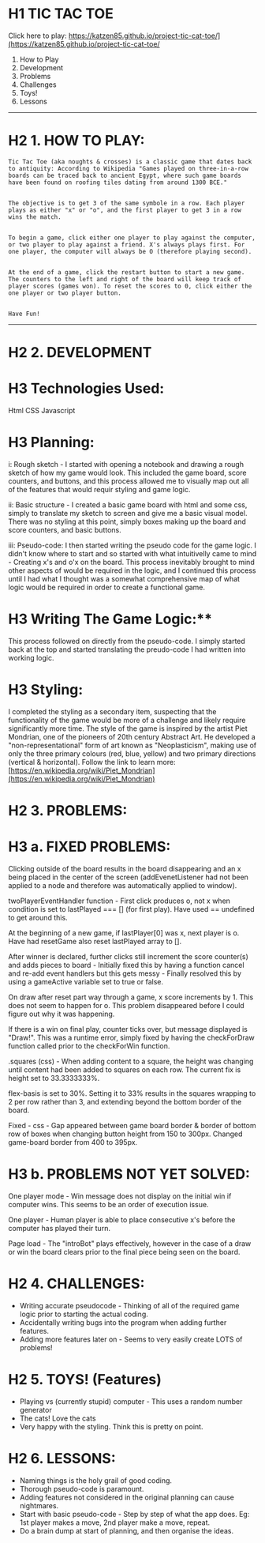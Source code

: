 # H1 TIC TAC TOE


  Click here to play: https://katzen85.github.io/project-tic-cat-toe/](https://katzen85.github.io/project-tic-cat-toe/

  1. How to Play
  2. Development
  3. Problems
  4. Challenges
  5. Toys!
  6. Lessons

---

# H2 1. HOW TO PLAY:


    Tic Tac Toe (aka noughts & crosses) is a classic game that dates back to antiquity: According to Wikipedia "Games played on three-in-a-row boards can be traced back to ancient Egypt, where such game boards have been found on roofing tiles dating from around 1300 BCE."


    The objective is to get 3 of the same symbole in a row. Each player plays as either "x" or "o", and the first player to get 3 in a row wins the match.


    To begin a game, click either one player to play against the computer, or two player to play against a friend. X's always plays first. For one player, the computer will always be O (therefore playing second).


    At the end of a game, click the restart button to start a new game. The counters to the left and right of the board will keep track of player scores (games won). To reset the scores to 0, click either the one player or two player button.


    Have Fun!



---


# H2 2. DEVELOPMENT

# H3 Technologies Used:



Html
CSS
Javascript

  # H3 Planning:


  i: Rough sketch - I started with opening a notebook and drawing a rough sketch of how my game would look. This included the game board, score counters, and buttons, and this process allowed me to visually map out all of the features that would requir styling and game logic.


  ii: Basic structure - I created a basic game board with html and some css, simply to translate my sketch to screen and give me a basic visual model. There was no styling at this point, simply boxes making up the board and score counters, and basic buttons.


  iii: Pseudo-code: I then started writing the pseudo code for the game logic. I didn't know where to start and so started with what intuitivelly came to mind - Creating x's and o'x on the board. This process inevitably brought to mind other aspects of would be required in the logic, and I continued this process until I had what I thought was a somewhat comprehensive map of what logic would be required in order to create a functional game.


  # H3 Writing The Game Logic:** 


  This process followed on directly from the pseudo-code. I simply started back at the top and started translating the preudo-code I had written into working logic.


  # H3 Styling:


  I completed the styling as a secondary item, suspecting that the functionality of the game would be more of a challenge and likely require significantly more time. The style of the game is inspired by the artist Piet Mondrian, one of the pioneers of 20th century Abstract Art. He developed a "non-representational" form of art known as "Neoplasticism", making use of only the three primary colours (red, blue, yellow) and two primary directions (vertical & horizontal). Follow the link to learn more: [https://en.wikipedia.org/wiki/Piet_Mondrian](https://en.wikipedia.org/wiki/Piet_Mondrian)


# H2 3. PROBLEMS:

# H3 a. FIXED PROBLEMS:


  Clicking outside of the board results in the board disappearing and an x being placed in the center of the screen (addEvenetListener had not been applied to a node and therefore was automatically applied to window).


  twoPlayerEventHandler function - First click produces o, not x when condition is set to lastPlayed === [] (for first play). Have used == undefined to get around this.


  At the beginning of a new game, if lastPlayer[0] was x, next player is o. Have had resetGame also reset lastPlayed array to [].


  After winner is declared, further clicks still increment the score counter(s) and adds pieces to board - Initially fixed this by having a function cancel and re-add event handlers but this gets messy - Finally resolved this by using a gameActive variable set to true or false.


  On draw after reset part way through a game, x score increments by 1. This does not seem to happen for o. This problem disappeared before I could figure out why it was happening.


  If there is a win on final play, counter ticks over, but message displayed is "Draw!". This was a runtime error, simply fixed by having the checkForDraw function called prior to the checkForWin function.


  .squares (css) - When adding content to a square, the height was changing until content had been added to squares on each row. The current fix is height set to 33.3333333%.


  flex-basis is set to 30%. Setting it to 33% results in the squares wrapping to 2 per row rather than 3, and extending beyond the bottom border of the board.


  Fixed - css - Gap appeared between game board border & border of bottom row of boxes when changing button height from 150 to 300px. Changed game-board border from 400 to 395px.

# H3 b. PROBLEMS NOT YET SOLVED:


  One player mode - Win message does not display on the initial win if computer wins. This seems to be an order of execution issue.


  One player - Human player is able to place consecutive x's before the computer has played their turn.

  Page load - The "introBot" plays effectively, however in the case of a draw or win the board clears prior to the final piece being seen on the board.

  

# H2 4. CHALLENGES:



*   Writing accurate pseudocode - Thinking of all of the required game logic prior to starting the actual coding.
*   Accidentally writing bugs into the program when adding further features.
*   Adding more features later on - Seems to very easily create LOTS of problems!

# H2 5. TOYS! (Features)



*   Playing vs (currently stupid) computer - This uses a random number generator 
*   The cats! Love the cats
*   Very happy with the styling. Think this is pretty on point.

# H2 6. LESSONS:



*   Naming things is the holy grail of good coding.
*   Thorough pseudo-code is paramount.
*   Adding features not considered in the original planning can cause nightmares.
*   Start with basic pseudo-code - Step by step of what the app does.
Eg: 1st player makes a move, 2nd player make a move, repeat.
*   Do a brain dump at start of planning, and then organise the ideas.